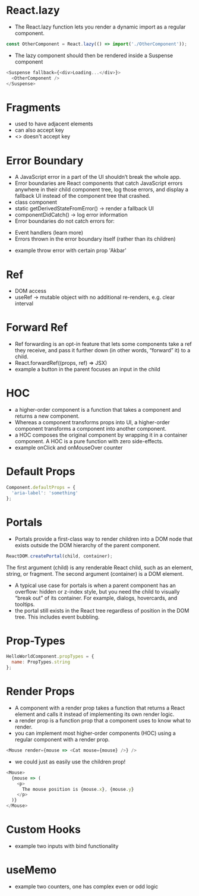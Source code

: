 # React.lazy

- The React.lazy function lets you render a dynamic import as a regular component.

```javascript
const OtherComponent = React.lazy(() => import('./OtherComponent'));
```

- The lazy component should then be rendered inside a Suspense component

```javascript
<Suspense fallback={<div>Loading...</div>}>
  <OtherComponent />
</Suspense>
```

# Fragments

- used to have adjacent elements
- <Fragment> can also accept key
- <> doesn't accept key

# Error Boundary

- A JavaScript error in a part of the UI shouldn’t break the whole app.
- Error boundaries are React components that catch JavaScript errors anywhere in their child component tree, log those errors, and display a fallback UI instead of the component tree that crashed.
- class component
- static getDerivedStateFromError() -> render a fallback UI
- componentDidCatch() -> log error information
- Error boundaries do not catch errors for:

* Event handlers (learn more)
* Errors thrown in the error boundary itself (rather than its children)

- example throw error with certain prop 'Akbar'

# Ref

- DOM access
- useRef -> mutable object with no additional re-renders, e.g. clear interval

# Forward Ref

- Ref forwarding is an opt-in feature that lets some components take a ref they receive, and pass it further down (in other words, “forward” it) to a child.
- React.forwardRef((props, ref) => JSX)
- example a button in the parent focuses an input in the child

# HOC

- a higher-order component is a function that takes a component and returns a new component.
- Whereas a component transforms props into UI, a higher-order component transforms a component into another component.
- a HOC composes the original component by wrapping it in a container component. A HOC is a pure function with zero side-effects.
- example onClick and onMouseOver counter

# Default Props

```javascript
Component.defaultProps = {
  'aria-label': 'something'
};
```

# Portals

- Portals provide a first-class way to render children into a DOM node that exists outside the DOM hierarchy of the parent component.

```javascript
ReactDOM.createPortal(child, container);
```

The first argument (child) is any renderable React child, such as an element, string, or fragment. The second argument (container) is a DOM element.

- A typical use case for portals is when a parent component has an overflow: hidden or z-index style, but you need the child to visually “break out” of its container. For example, dialogs, hovercards, and tooltips.
- the portal still exists in the React tree regardless of position in the DOM tree. This includes event bubbling.

# Prop-Types

```javascript
HelloWorldComponent.propTypes = {
  name: PropTypes.string
};
```

# Render Props

- A component with a render prop takes a function that returns a React element and calls it instead of implementing its own render logic.
- a render prop is a function prop that a component uses to know what to render.
- you can implement most higher-order components (HOC) using a regular component with a render prop.

```javascript
<Mouse render={mouse => <Cat mouse={mouse} />} />
```

- we could just as easily use the children prop!

```javascript
<Mouse>
  {mouse => (
    <p>
      The mouse position is {mouse.x}, {mouse.y}
    </p>
  )}
</Mouse>
```

# Custom Hooks

- example two inputs with bind functionality

# useMemo

- example two counters, one has complex even or odd logic
